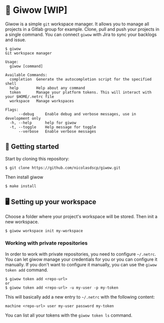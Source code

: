 # 🔱 Giwow [WIP]

Giwow is a simple `git` workspace manager. 
It allows you to manage all projects in a Gitlab group for example.
Clone, pull and push your projects in a single command. 
You can connect `giwow` with Jira to sync your backlogs and issue.

```
$ giwow
Git workspace manager

Usage:
  giwow [command]

Available Commands:
  completion  Generate the autocompletion script for the specified shell
  help        Help about any command
  token       Manage your platform tokens. This will interact with your $HOME/.netrc file
  workspace   Manage workspaces

Flags:
      --debug     Enable debug and verbose messages, use in development only
  -h, --help      help for giwow
  -t, --toggle    Help message for toggle
      --verbose   Enable verbose messages
```

## 🚀 Getting started

Start by cloning this repository:

```shell
$ git clone https://github.com/nicolasdscp/giwow.git
```

Then install giwow

```shell
$ make install
```

## 🖥 Setting up your workspace

Choose a folder where your project's workspace will be stored. 
Then init a new workspace.

```shell
$ giwow workspace init my-workspace
```

### Working with private repositories

In order to work with private repositories, you need to configure `~/.netrc`.
You can let giwow manage your credentials for you or you can configure it manually.
If you don't want to configure it manually, you can use the `giwow token add` command.

```shell
$ giwow token add <repo-url>
or
$ giwow token add <repo-url> -u my-user -p my-token
```

This will basically add a new entry to `~/.netrc` with the following content:

```shell
machine <repo-url> user my-user password my-token
```

You can list all your tokens with the `giwow token ls` command.